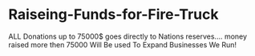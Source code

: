 # Raiseing-Funds-for-Fire-Truck
ALL Donations up to 75000$ goes directly to Nations reserves.... money raised more then 75000 Will Be used To Expand Businesses We Run!

